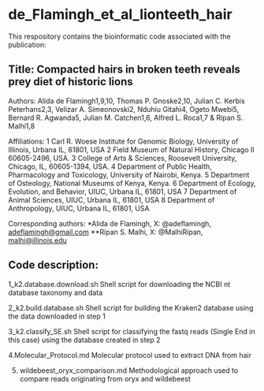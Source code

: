# de_Flamingh_et_al_lionteeth_hair

This respository contains the bioinformatic code associated with the publication:
## Title: Compacted hairs in broken teeth reveals prey diet of historic lions
Authors: Alida de Flamingh1,9,10, Thomas P. Gnoske2,10, Julian C. Kerbis Peterhans2,3, Velizar A. Simeonovski2, Nduhiu Gitahi4, Ogeto Mwebi5, Bernard R. Agwanda5, Julian M. Catchen1,6, Alfred L. Roca1,7 & Ripan S. Malhi1,8

Affiliations:
1 Carl R. Woese Institute for Genomic Biology, University of Illinois, Urbana IL, 61801, USA
2 Field Museum of Natural History, Chicago Il 60605-2496, USA.
3 College of Arts & Sciences, Roosevelt University, Chicago, IL, 60605-1394, USA. 
4 Department of Public Health, Pharmacology and Toxicology, University of Nairobi, Kenya. 
5 Department of Osteology, National Museums of Kenya, Kenya. 
6 Department of Ecology, Evolution, and Behavior, UIUC, Urbana IL, 61801, USA
7 Department of Animal Sciences, UIUC, Urbana IL, 61801, USA
8 Department of Anthropology, UIUC, Urbana IL, 61801, USA



Corresponding authors: 
*Alida de Flamingh, X: @adeflamingh, adeflamingh@gmail.com
**Ripan S. Malhi, X: @MalhiRipan, malhi@illinois.edu

## Code description:
1_k2.database.download.sh
Shell script for downloading the NCBI nt database taxonomy and data

2_k2.build.database.sh
Shell script for building the Kraken2 database using the data downloaded in step 1

3_k2.classify_SE.sh
Shell script for classifying the fastq reads (Single End in this case) using the database created in step 2

4.Molecular_Protocol.md 
Molecular protocol used to extract DNA from hair

5. wildebeest_oryx_comparison.md
Methodological approach used to compare reads originating from oryx and wildebeest


